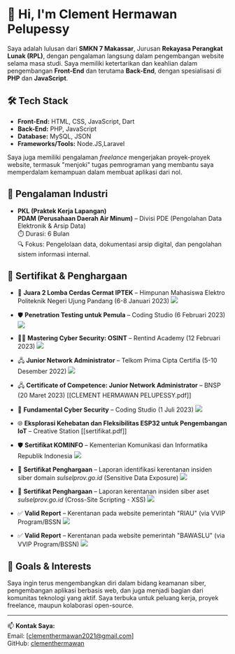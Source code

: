 # 👋 Hi, I'm Clement Hermawan Pelupessy

Saya adalah lulusan dari **SMKN 7 Makassar**, Jurusan **Rekayasa Perangkat Lunak (RPL)**, dengan pengalaman langsung dalam pengembangan website selama masa studi. Saya memiliki ketertarikan dan keahlian dalam pengembangan **Front-End** dan terutama **Back-End**, dengan spesialisasi di **PHP** dan **JavaScript**.

## 🛠️ Tech Stack

- **Front-End:** HTML, CSS, JavaScript, Dart
- **Back-End:** PHP, JavaScript
- **Database:** MySQL, JSON
- **Frameworks/Tools:** Node.JS,Laravel

Saya juga memiliki pengalaman *freelance* mengerjakan proyek-proyek website, termasuk "menjoki" tugas pemrograman yang membantu saya memperdalam kemampuan dalam membuat aplikasi dari nol.

## 🏢 Pengalaman Industri

- **PKL (Praktek Kerja Lapangan)**  
  **PDAM (Perusahaan Daerah Air Minum)** – Divisi PDE (Pengolahan Data Elektronik & Arsip Data)  
  ⏱️ Durasi: 6 Bulan  
  🔍 Fokus: Pengelolaan data, dokumentasi arsip digital, dan pengolahan sistem informasi internal.

## 🧾 Sertifikat & Penghargaan

- 🥈 **Juara 2 Lomba Cerdas Cermat IPTEK** – Himpunan Mahasiswa Elektro Politeknik Negeri Ujung Pandang (6-8 Januari 2023)
![](/Assets/1.jpg)

- 🛡️ **Penetration Testing untuk Pemula** – Coding Studio (6 Februari 2023)
![](/Assets/9.jpg)

- 🕵️‍♂️ **Mastering Cyber Security: OSINT** – Rentind Academy (12 Februari 2023)
![](/Assets/2.jpg)

- 🖧 **Junior Network Administrator** – Telkom Prima Cipta Certifia (5-10 Desember 2022)
![](/Assets/3.jpg)

- 🖧 **Certificate of Competence: Junior Network Administrator** – BNSP (20 Maret 2023)
[[CLEMENT HERMAWAN PELUPESSY.pdf]]

- 🔐 **Fundamental Cyber Security** – Coding Studio (1 Juli 2023)
![](/Assets/4.jpg)

- 🌐 **Eksplorasi Kehebatan dan Fleksibilitas ESP32 untuk Pengembangan IoT** – Creative Station
[[sertifikat.pdf]]

- 🛡️ **Sertifikat KOMINFO** – Kementerian Komunikasi dan Informatika Republik Indonesia
![](/Assets/10.jpg)

- 🧾 **Sertifikat Penghargaan** – Laporan identifikasi kerentanan insiden siber domain *sulselprov.go.id* (Sensitive Data Exposure)
![](/Assets/5.jpg)

- 🧾 **Sertifikat Penghargaan** – Laporan kerentanan insiden siber aset *sulselprov.go.id* (Cross-Site Scripting - XSS)
![](/Assets/6.jpg)

- ✅ **Valid Report** – Kerentanan pada website pemerintah "RIAU" (via VVIP Program/BSSN
![](/Assets/7.jpg)

- ✅ **Valid Report** – Kerentanan pada website pemerintah "BAWASLU" (via VVIP Program/BSSN)
![](/Assets/8.jpg)


## 🚀 Goals & Interests

Saya ingin terus mengembangkan diri dalam bidang keamanan siber, pengembangan aplikasi berbasis web, dan juga menjadi bagian dari komunitas teknologi yang aktif. Saya terbuka untuk peluang kerja, proyek freelance, maupun kolaborasi open-source.

---

📫 **Kontak Saya:**  
Email: [clementhermawan2021@gmail.com]  
GitHub: [clementhermawan](https://github.com/clementhermawan)

